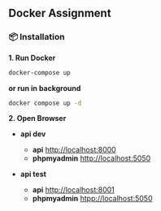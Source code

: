 ## Docker Assignment

### 📦 Installation

**1. Run Docker**

```bash
docker-compose up 
```

**or run in background**

```bash
docker compose up -d 
```

**2. Open Browser**

- **api dev**  
  - **api** [http://localhost:8000](http//localhost:8000)
  - **phpmyadmin** [http://localhost:5050](http://localhost:5050)

- **api test**
  - **api** [http://localhost:8001](htpp//localhost:8001)
  - **phpmyadmin** [htpp://localhost:5050](htpp://localhost:5051)